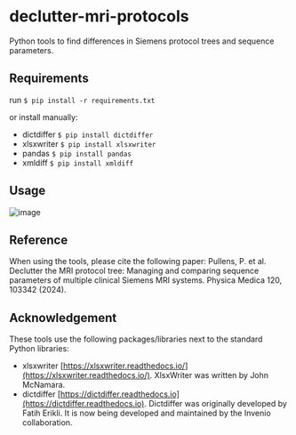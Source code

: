 # declutter-mri-protocols
Python tools to find differences in Siemens protocol trees and sequence parameters. 

## Requirements

run `$ pip install -r requirements.txt` 

or install manually:

- dictdiffer `$ pip install dictdiffer` 
- xlsxwriter `$ pip install xlsxwriter`
- pandas `$ pip install pandas`
- xmldiff `$ pip install xmldiff`

## Usage

![image](https://github.com/GIfMI/declutter-mri-protocols/assets/15831740/22347ca2-0318-4e09-816e-36e64ba3c5c5)


## Reference

When using the tools, please cite the following paper: Pullens, P. et al. Declutter the MRI protocol tree: Managing and comparing sequence parameters of multiple clinical Siemens MRI systems. Physica Medica 120, 103342 (2024).

## Acknowledgement

These tools use the following packages/libraries next to the standard Python libraries:

- xlsxwriter [https://xlsxwriter.readthedocs.io/](https://xlsxwriter.readthedocs.io/). XlsxWriter was written by John McNamara.
- dictdiffer [https://dictdiffer.readthedocs.io](https://dictdiffer.readthedocs.io). Dictdiffer was originally developed by Fatih Erikli. It is now being developed and maintained by the Invenio collaboration. 
